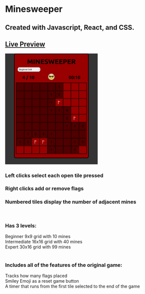 # Minesweeper

## Created with Javascript, React, and CSS.

## <a href ='https://lisa-fink.github.io/minesweeper/'> Live Preview </a>

<img src="minesweeper-screenshot.png" width="300">

### Left clicks select each open tile pressed

### Right clicks add or remove flags

### Numbered tiles display the number of adjacent mines

<br>

### Has 3 levels:

Beginner 9x9 grid with 10 mines<br>
Intermediate 16x16 grid with 40 mines<br>
Expert 30x16 grid with 99 mines<br>
<br>

### Includes all of the features of the original game:

Tracks how many flags placed<br>
Smiley Emoji as a reset game button <br>
A timer that runs from the first tile selected to the end of the game<br>
